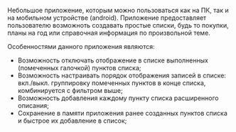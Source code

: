Небольшое приложение, которым можно пользоваться как на ПК, так и на мобильном устройстве (android).
Приложение предоставляет пользователю возможноть создавать простые списки, будь то покупки, планы на год или справочная информация по произвольной теме.

Особенностями данного приложения являются:
- Возможность отключать отображение в списке выполненных (помеченных галочкой) пунктов списка;
- Возможность настраивать порядок отображения записей в списке: вкл./выкл. группировку помеченных пунктов в конце списка, комбинируется с фильтром выше;
- Возможность добавления каждому пункту списка расширенного описания;
- Сохранение в памяти приложения ранее созданных пунктов списка и быстрое их добавление в список;